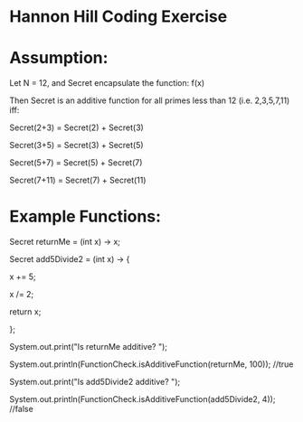 Hannon Hill Coding Exercise
========================

Assumption:
====================

Let N = 12, and Secret encapsulate the function: f(x)

Then Secret is an additive function for all primes less than 12 (i.e. 2,3,5,7,11) iff:

Secret(2+3) = Secret(2) + Secret(3)

Secret(3+5) = Secret(3) + Secret(5)

Secret(5+7) = Secret(5) + Secret(7)

Secret(7+11) = Secret(7) + Secret(11)




Example Functions:
================================
Secret returnMe = (int x) -> x;
        
Secret add5Divide2 = (int x) -> {

  x += 5;
  

  x /= 2;
  
  return x;
  
  };
        
System.out.print("Is returnMe additive? ");

System.out.println(FunctionCheck.isAdditiveFunction(returnMe, 100));
//true
        
System.out.print("Is add5Divide2 additive? "); 

System.out.println(FunctionCheck.isAdditiveFunction(add5Divide2, 4));
//false
